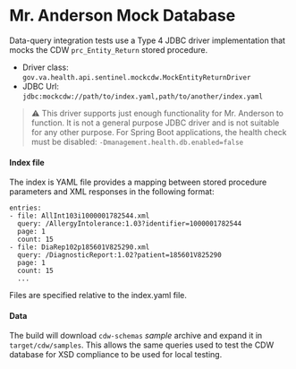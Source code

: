 # Mr. Anderson Mock Database

Data-query integration tests use a Type 4 JDBC driver implementation
that mocks the CDW `prc_Entity_Return` stored procedure.

* Driver class: `gov.va.health.api.sentinel.mockcdw.MockEntityReturnDriver`
* JDBC Url: `jdbc:mockcdw://path/to/index.yaml,path/to/another/index.yaml`

> ⚠ This driver supports just enough functionality for Mr. Anderson to function. It is not a
> general purpose JDBC driver and is not suitable for any other purpose. For Spring Boot
> applications, the health check must be disabled: `-Dmanagement.health.db.enabled=false`

#### Index file

The index is YAML file provides a mapping between stored procedure parameters and XML responses
in the following format:

```
entries:
- file: AllInt103i1000001782544.xml
  query: /AllergyIntolerance:1.03?identifier=1000001782544
  page: 1
  count: 15
- file: DiaRep102p185601V825290.xml
  query: /DiagnosticReport:1.02?patient=185601V825290
  page: 1
  count: 15
  ...
```

 Files are specified relative to the index.yaml file.

 #### Data
 The build will download `cdw-schemas` _sample_ archive and expand it in
 `target/cdw/samples`. This allows the same queries used to test the CDW database for XSD
 compliance to be used for local testing.
